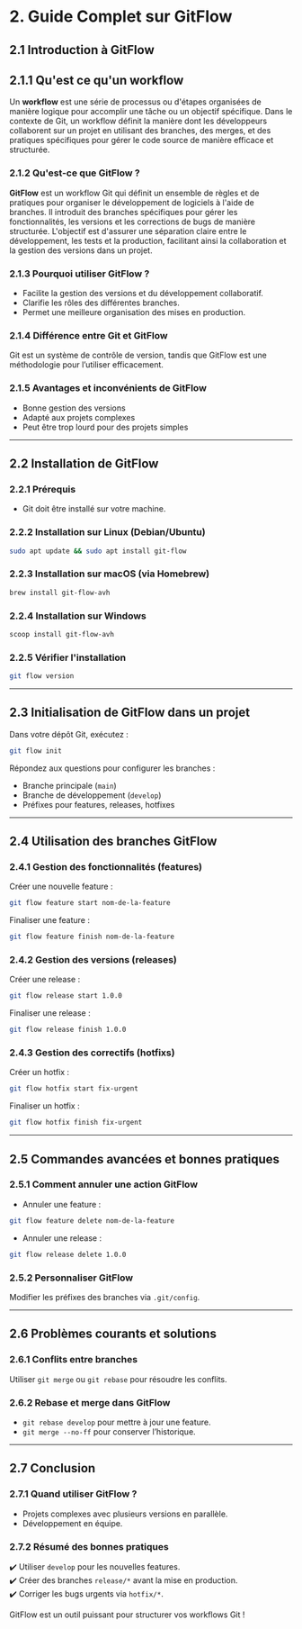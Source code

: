 # 2. Guide Complet sur GitFlow

## 2.1 Introduction à GitFlow

## 2.1.1 Qu'est ce qu'un workflow
Un **workflow** est une série de processus ou d'étapes organisées de manière logique pour accomplir une tâche ou un objectif spécifique. Dans le contexte de Git, un workflow définit la manière dont les développeurs collaborent sur un projet en utilisant des branches, des merges, et des pratiques spécifiques pour gérer le code source de manière efficace et structurée.


### 2.1.2 Qu'est-ce que GitFlow ?
**GitFlow** est un workflow Git qui définit un ensemble de règles et de pratiques pour organiser le développement de logiciels à l'aide de branches. Il introduit des branches spécifiques pour gérer les fonctionnalités, les versions et les corrections de bugs de manière structurée. L'objectif est d'assurer une séparation claire entre le développement, les tests et la production, facilitant ainsi la collaboration et la gestion des versions dans un projet.


### 2.1.3 Pourquoi utiliser GitFlow ?
- Facilite la gestion des versions et du développement collaboratif.
- Clarifie les rôles des différentes branches.
- Permet une meilleure organisation des mises en production.

### 2.1.4 Différence entre Git et GitFlow
Git est un système de contrôle de version, tandis que GitFlow est une méthodologie pour l’utiliser efficacement.

### 2.1.5 Avantages et inconvénients de GitFlow
- Bonne gestion des versions 
- Adapté aux projets complexes 
- Peut être trop lourd pour des projets simples

---

## 2.2 Installation de GitFlow

### 2.2.1 Prérequis
- Git doit être installé sur votre machine.

### 2.2.2 Installation sur Linux (Debian/Ubuntu)
```bash
sudo apt update && sudo apt install git-flow
```

### 2.2.3 Installation sur macOS (via Homebrew)
```bash
brew install git-flow-avh
```

### 2.2.4 Installation sur Windows
```powershell
scoop install git-flow-avh
```

### 2.2.5 Vérifier l'installation
```bash
git flow version
```

---

## 2.3 Initialisation de GitFlow dans un projet

Dans votre dépôt Git, exécutez :
```bash
git flow init
```
Répondez aux questions pour configurer les branches :
- Branche principale (`main`)
- Branche de développement (`develop`)
- Préfixes pour features, releases, hotfixes

---

## 2.4 Utilisation des branches GitFlow

### 2.4.1 Gestion des fonctionnalités (features)
Créer une nouvelle feature :
```bash
git flow feature start nom-de-la-feature
```
Finaliser une feature :
```bash
git flow feature finish nom-de-la-feature
```

### 2.4.2 Gestion des versions (releases)
Créer une release :
```bash
git flow release start 1.0.0
```
Finaliser une release :
```bash
git flow release finish 1.0.0
```

### 2.4.3 Gestion des correctifs (hotfixs)
Créer un hotfix :
```bash
git flow hotfix start fix-urgent
```
Finaliser un hotfix :
```bash
git flow hotfix finish fix-urgent
```

---

## 2.5 Commandes avancées et bonnes pratiques

### 2.5.1 Comment annuler une action GitFlow
- Annuler une feature :
```bash
git flow feature delete nom-de-la-feature
```
- Annuler une release :
```bash
git flow release delete 1.0.0
```

### 2.5.2 Personnaliser GitFlow
Modifier les préfixes des branches via `.git/config`.

---

## 2.6 Problèmes courants et solutions

### 2.6.1 Conflits entre branches
Utiliser `git merge` ou `git rebase` pour résoudre les conflits.

### 2.6.2 Rebase et merge dans GitFlow
- `git rebase develop` pour mettre à jour une feature.
- `git merge --no-ff` pour conserver l’historique.

---

## 2.7 Conclusion

### 2.7.1 Quand utiliser GitFlow ?
- Projets complexes avec plusieurs versions en parallèle.
- Développement en équipe.

### 2.7.2 Résumé des bonnes pratiques
✔️ Utiliser `develop` pour les nouvelles features.  
✔️ Créer des branches `release/*` avant la mise en production.  
✔️ Corriger les bugs urgents via `hotfix/*`.  

GitFlow est un outil puissant pour structurer vos workflows Git !